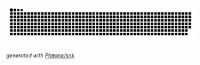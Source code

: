 <picture>
  <source media="(prefers-color-scheme: dark)" srcset="https://raw.githubusercontent.com/badguy361/badguy361/output/github-contribution-grid-snake-dark.svg">
  <source media="(prefers-color-scheme: light)" srcset="https://raw.githubusercontent.com/badguy361/badguy361/output/github-contribution-grid-snake.svg">
  <img alt="github contribution grid snake animation" src="https://raw.githubusercontent.com/badguy361/badguy361/output/github-contribution-grid-snake.svg">
</picture>

_generated with [Platane/snk](https://github.com/Platane/snk)_
